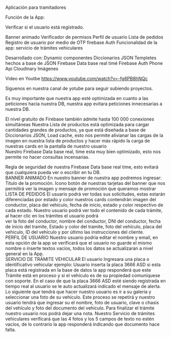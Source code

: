 Aplicación para tramitadores 


Función de la App: 

Verificar si el usuario está registrado.

 Banner animado Verificador de permisos Perfil de usuario 
 Lista de pedidos Registro de usuario por medio de OTP firebase Auth 
Funcionalidad de la app: servicio de trámites vehiculares 

Desarrollado con: 
Dynamic  componentes 
Diccionarios JSON 
Templetes hechos a base de JSON 
Firebase Data base real timé 
Firebase Auth Phone  
Api Cloudinary Imágenes


Video en Youtbe
https://www.youtube.com/watch?v=-fg6PB8hNQc

Siguenos en nuestra canal de yotube para seguir subiendo proyectos.

Es muy importante que nuestra app esté optimizada 
en cuanto a las peticiones hacia nuestra DB,
nuestra app evitara peticiones innecesarias a nuestra DB. 

El nivel gratuito de Firebase también admite hasta 100 000 conexiones simultáneas 
 Nuestra Lista de productos está optimizada para cargar cantidades grandes de productos, 
 ya que está diseñada a base de Diccionarios JSON, Load cache, esto nos permite alivianar 
 las cargas de la imagen en nuestra lista de productos y hacer más rápido la carga de nuestras cards en la pantalla de nuestro usuario  
Nuestro Firebase Data base real, time esta muy bien optimizado, esto nos permite no hacer consultas incensarías.

  Regla de seguridad de nuestra Firebase Data base real time, esto evitará que cualquiera pueda ver o escribir en tu DB.  
 BANNER ANIMADO
 En nuestro banner de nuestra app podremos ingresar: 
Título de la promoción. 
Icono botón de nuestras tarjetas del banner que nos permitirá ver la imagen y mensaje de promoción que queramos mostrar 
 LISTA DE PEDIDOS
 El usuario podrá ver todas sus solicitudes, estas estarán diferenciadas por estado y color
 nuestros cards contendrán imagen del conductor, placa del vehículo, fecha 
 de inicio, estado y color respectivo de cada estado. 
 Nuestro usuario podrá ver todo el contenido de cada trámite, al hacer clic en los trámites el usuario podrá  
 ver la foto del conductor, nombre del conductor, DNI del conductor, fecha de inicio del tramite, Estado y color del tramite, 
 foto del vehículo, placa del vehículo, ID del vehículo y por último las instrucciones del cliente.  
PERFIL DE USUARIO
 Nuestro usuario podría editar el nombre y email, en esta opción de la app se verificará que el 
 usuario no guarde el mismo nombre o inserte textos vacíos, todos los datos se actualizaran a nivel general en la App.  
SERVICIO DE TRÁMITE VEHICULAR
 El usuario Ingresara una placa o identificativo vehicular  ejemplo: 
 Usuario inserta la placa 3666 ASD si esta placa está registrada en la base de datos 
 la app responderá que este Trámite está en proceso y si el vehículo es de su propiedad comuníquese con soporte. 
En el caso de que la placa 3666 ASD esté siendo registrada en tiempo real al 
usuario se le auto actualizará indicado el mensaje de alerta. Lo siguiente que tendrá que hacer nuestro usuario es ir a su galería y seleccionar una foto de su vehículo. 
Este proceso se repetirá y nuestro usuario tendrá que ingresar su el nombre,
foto de usuario, clave o chasis del vehículo y foto del documento del vehículo. 
Para finalizar el trámite nuestro usuario nos podrá dejar una nota. Nuestro Servicio 
de trámites vehiculares verificará que las 4 fotos y los 5 campos de texto no estén vacíos, 
de lo contrario la app responderá indicando que documento hace falta.

